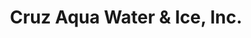 ---
title: "Cruz Aqua Water & Ice, Inc."
url: /lawndale/cruz-aqua-water-and-ice-inc/
shop: water
---